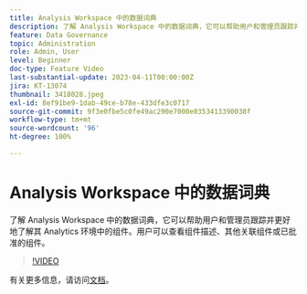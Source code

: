 ```yaml
---
title: Analysis Workspace 中的数据词典
description: 了解 Analysis Workspace 中的数据词典，它可以帮助用户和管理员跟踪并更好地了解其 Analytics 环境中的组件。用户可以查看组件描述、其他关联组件或已批准的组件。
feature: Data Governance
topic: Administration
role: Admin, User
level: Beginner
doc-type: Feature Video
last-substantial-update: 2023-04-11T00:00:00Z
jira: KT-13074
thumbnail: 3418028.jpeg
exl-id: 8ef91be9-1dab-49ce-b78e-433dfe3c0717
source-git-commit: 9f3e0fbe5c0fe49ac290e7000e0353413390038f
workflow-type: tm+mt
source-wordcount: '96'
ht-degree: 100%

---
```


# Analysis Workspace 中的数据词典

了解 Analysis Workspace 中的数据词典，它可以帮助用户和管理员跟踪并更好地了解其 Analytics 环境中的组件。用户可以查看组件描述、其他关联组件或已批准的组件。

>[!VIDEO](https://video.tv.adobe.com/v/3418028/?quality=12&learn=on)

有关更多信息，请访问[文档](https://experienceleague.adobe.com/docs/analytics/analyze/analysis-workspace/components/data-dictionary/data-dictionary-overview.html?lang=zh-Hans)。
